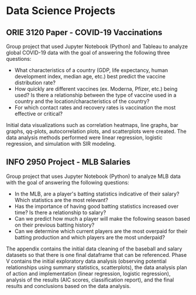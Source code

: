 # Data Science Projects

## ORIE 3120 Paper - COVID-19 Vaccinations
Group project that used Jupyter Notebook (Python) and Tableau to analyze global COVID-19 data with the goal of answering the following three questions:

* What characteristics of a country (GDP, life expectancy, human development index, median age, etc.) best predict the vaccine distribution rate?
* How quickly are different vaccines (ex. Moderna, Pfizer, etc.) being used? Is there a relationship between the type of vaccine used in a country and the location/characteristics of the country?
* For which contact rates and recovery rates is vaccination the most effective or critical?

Initial data visualizations such as correlation heatmaps, line graphs, bar graphs, qq-plots, autocorrelation plots, and scatterplots were created. The data analysis methods performed were linear regression, logistic regression, and simulation with SIR modeling.

## INFO 2950 Project - MLB Salaries
Group project that uses Jupyter Notebook (Python) to analyze MLB data with the goal of answering the following questions:

* In the MLB, are a player's batting statistics indicative of their salary? Which statistics are the most relevant?
* Has the importance of having good batting statistics increased over time? Is there a relationship to salary?
* Can we predict how much a player will make the following season based on their previous batting history?
* Can we determine which current players are the most overpaid for their batting production and which players are the most underpaid?

The appendix contains the initial data cleaning of the baseball and salary datasets so that there is one final dataframe that can be referenced. Phase V contains the initial exploratory data analysis (observing potential relationships using summary statistics, scatterplots), the data analysis plan of action and implementation (linear regression, logistic regression), analysis of the results (AIC scores, classification report), and the final results and conclusions based on the data analysis.
